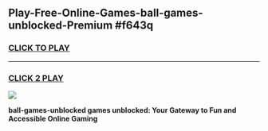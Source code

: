 
## Play-Free-Online-Games-ball-games-unblocked-Premium #f643q
<h3>
<a href="https://premium.freeplayer.one?title=ball-games-unblocked&ref=8M">CLICK TO PLAY</a></h3>
<hr>

<h3>
<a href="https://premium.freeplayer.one?title=ball-games-unblocked&ref=8M">CLICK 2 PLAY</a>
  
</h3>

<a href="https://premium.freeplayer.one?title=ball-games-unblocked&ref=8M"><img src="https://clearcache.store/games.png"></a>


**ball-games-unblocked games unblocked: Your Gateway to Fun and Accessible Online Gaming**
